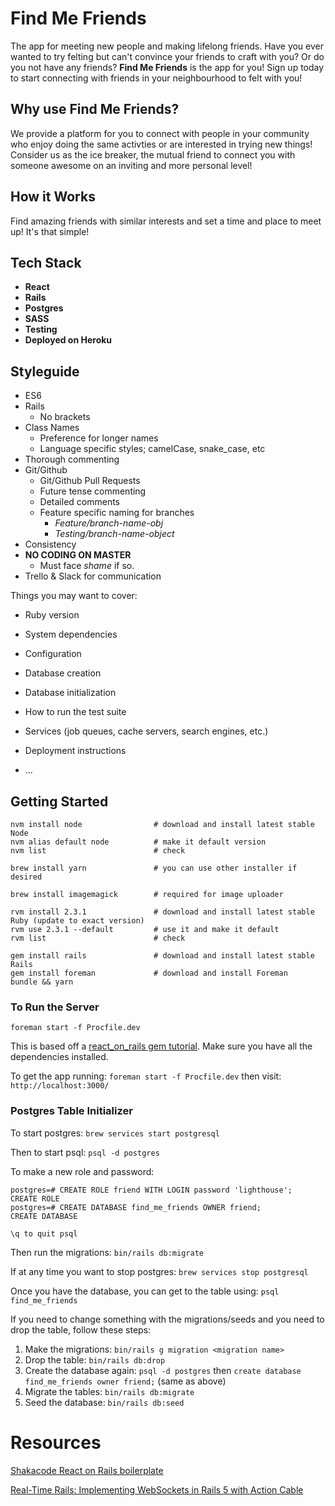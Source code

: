# Find Me Friends
The app for meeting new people and making lifelong friends. Have you ever wanted to try felting but can't convince your friends to craft with you? Or do you not have any friends? **Find Me Friends** is the app for you! Sign up today to start connecting with friends in your neighbourhood to felt with you!

## Why use Find Me Friends?

We provide a platform for you to connect with people in your community who enjoy doing the same activties or are interested in trying new things! Consider us as the ice breaker, the mutual friend to connect you with someone awesome on an inviting and more personal level!

## How it Works

Find amazing friends with similar interests and set a time and place to meet up! It's that simple!

## Tech Stack
* **React**
* **Rails**
* **Postgres**
* **SASS**
* **Testing**
* **Deployed on Heroku**

## Styleguide
* ES6
* Rails
    - No brackets
* Class Names
    - Preference for longer names
    - Language specific styles; camelCase, snake_case, etc
* Thorough commenting
* Git/Github
    - Git/Github Pull Requests
    - Future tense commenting
    - Detailed comments
    - Feature specific naming for branches
        - *Feature/branch-name-obj*
        - *Testing/branch-name-object*
* Consistency
* **NO CODING ON MASTER**
  - Must face *shame* if so.
* Trello & Slack for communication



Things you may want to cover:

* Ruby version

* System dependencies

* Configuration

* Database creation

* Database initialization

* How to run the test suite

* Services (job queues, cache servers, search engines, etc.)

* Deployment instructions

* ...

## Getting Started

```
nvm install node                # download and install latest stable Node
nvm alias default node          # make it default version
nvm list                        # check

brew install yarn               # you can use other installer if desired

brew install imagemagick        # required for image uploader

rvm install 2.3.1               # download and install latest stable Ruby (update to exact version)
rvm use 2.3.1 --default         # use it and make it default
rvm list                        # check

gem install rails               # download and install latest stable Rails
gem install foreman             # download and install Foreman
bundle && yarn
```

### To Run the Server

`foreman start -f Procfile.dev`

This is based off a [react_on_rails gem tutorial](https://github.com/shakacode/react_on_rails/blob/master/docs/tutorial.md). Make sure you have all the dependencies installed.

To get the app running: `foreman start -f Procfile.dev`
then visit: `http://localhost:3000/`

### Postgres Table Initializer

To start postgres:
`brew services start postgresql`

Then to start psql:
`psql -d postgres`

To make a new role and password:

```
postgres=# CREATE ROLE friend WITH LOGIN password 'lighthouse';
CREATE ROLE
postgres=# CREATE DATABASE find_me_friends OWNER friend;
CREATE DATABASE
```

`\q to quit psql`

Then run the migrations:
`bin/rails db:migrate`

If at any time you want to stop postgres:
`brew services stop postgresql`

Once you have the database, you can get to the table using:
`psql find_me_friends`

If you need to change something with the migrations/seeds and you need to drop the table, follow these steps:
1. Make the migrations: `bin/rails g migration <migration name>`
2. Drop the table: `bin/rails db:drop`
3. Create the database again: `psql -d postgres` then `create database find_me_friends owner friend;` (same as above)
4. Migrate the tables: `bin/rails db:migrate`
4. Seed the database: `bin/rails db:seed`

# Resources
[Shakacode React on Rails boilerplate](https://github.com/shakacode/react_on_rails)

[Real-Time Rails: Implementing WebSockets in Rails 5 with Action Cable](https://blog.heroku.com/real_time_rails_implementing_websockets_in_rails_5_with_action_cable)
